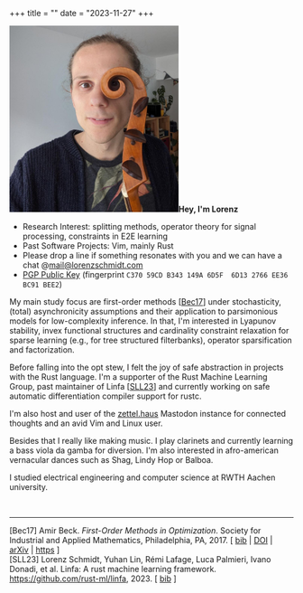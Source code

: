 +++
title = ""
date = "2023-11-27"
+++

<div class="me"> 
    <img src="../../me.jpg" width="300px" height="330px"><span style=""><b>Hey, I'm Lorenz</b>
    <ul>
        <li> Research Interest: splitting methods, operator theory for signal processing, constraints in E2E learning</li>
        <li> Past Software Projects: Vim, mainly Rust</li>
        <li> Please drop a line if something resonates with you and we can have a chat @<a href="mailto:mail@lorenzschmidt.com">mail@lorenzschmidt.com</a></li>
        <li> <a href="/losch.asc.pub" target="_blank">PGP Public Key</a> (fingerprint <code>C370 59CD B343 149A 6D5F  6D13 2766 EE36 BC91 BEE2</code>)</li>
    </span>
</div>

My main study focus are first-order methods [<a href="#first_order">Bec17</a>] under stochasticity, (total) asynchronicity assumptions and their application to parsimonious models for low-complexity inference. In that, I'm interested in Lyapunov stability, invex functional structures and cardinality constraint relaxation for sparse learning (e.g., for tree structured filterbanks), operator sparsification and factorization.

Before falling into the opt stew, I felt the joy of safe abstraction in projects with the Rust language. I'm a supporter of the Rust Machine Learning Group, past maintainer of Linfa [<a href="#linfa">SLL23</a>] and currently working on safe automatic differentiation compiler support for rustc.

I'm also host and user of the <a href="https://zettel.haus" target="_blank">zettel.haus</a> Mastodon instance for connected thoughts and an avid Vim and Linux user.

Besides that I really like making music. I play clarinets and currently learning a bass viola da gamba for diversion. I'm also interested in afro-american vernacular dances such as Shag, Lindy Hop or Balboa.

I studied electrical engineering and computer science at RWTH Aachen university.

<br /><hr>

<tr valign="top">
<td align="right" class="bibtexnumber">
[<a name="first_order">Bec17</a>]
</td>
<td class="bibtexitem">
Amir Beck.
 <em>First-Order Methods in Optimization</em>.
 Society for Industrial and Applied Mathematics, Philadelphia, PA,
  2017.
[&nbsp;<a href="refs_bib.html#first_order">bib</a>&nbsp;| 
<a href="https://doi.org/10.1137/1.9781611974997">DOI</a>&nbsp;| 
<a href="http://arxiv.org/abs/https://epubs.siam.org/doi/pdf/10.1137/1.9781611974997">arXiv</a>&nbsp;| 
<a href="https://epubs.siam.org/doi/abs/10.1137/1.9781611974997">https</a>&nbsp;]

</td>
</tr>

<br />

<tr valign="top">
<td align="right" class="bibtexnumber">
[<a name="linfa">SLL23</a>]
</td>
<td class="bibtexitem">
Lorenz Schmidt, Yuhan Lin, Rémi Lafage, Luca Palmieri, Ivano Donadi, et al.
 Linfa: A rust machine learning framework.
 <a href="https://github.com/rust-ml/linfa">https://github.com/rust-ml/linfa</a>, 2023.
[&nbsp;<a href="refs_bib.html#linfa">bib</a>&nbsp;]

</td>
</tr>
